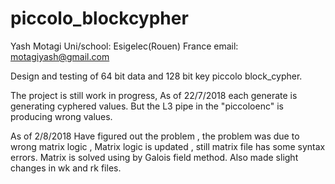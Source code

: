 # piccolo_blockcypher

Yash Motagi
Uni/school: Esigelec(Rouen) France
email: motagiyash@gmail.com

Design and testing of 64 bit data and 128 bit key piccolo block_cypher.

The project is still work in progress,
As of 22/7/2018 each generate is generating cyphered values.
But the L3 pipe in the "piccoloenc" is producing wrong values.

As of 2/8/2018 
Have figured out the problem , the problem was due to wrong matrix logic , Matrix 
logic is updated , still matrix file has some syntax errors.
Matrix is solved using by Galois field method.
Also made slight changes in wk and rk files.
